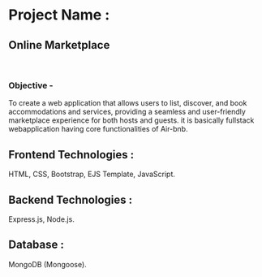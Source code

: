 <h1>Project Name : </h1> <h2>Online Marketplace</h2> <br>
<h3>Objective - </h3>
To create a web application that allows users to list, discover, and book accommodations and services, providing a seamless and user-friendly marketplace experience for both hosts and guests.
it is basically fullstack webapplication having core functionalities of Air-bnb.<br>

<h2>Frontend Technologies :</h2>HTML, CSS, Bootstrap, EJS Template, JavaScript. <br>
<h2>Backend Technologies :</h2> Express.js, Node.js. <br>
<h2>Database :</h2>MongoDB (Mongoose).
